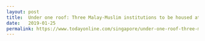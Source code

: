 ```yaml
---
layout: post
title:  Under one roof: Three Malay-Muslim institutions to be housed at Wisma Geylang Serai
date:   2019-01-25
permalink: https://www.todayonline.com/singapore/under-one-roof-three-malaymuslim-institutions-be-housed-wisma-geylang-serai
---
```


